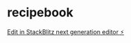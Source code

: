 # recipebook

[Edit in StackBlitz next generation editor ⚡️](https://stackblitz.com/~/github.com/Stephan-Pauld/recipebook)